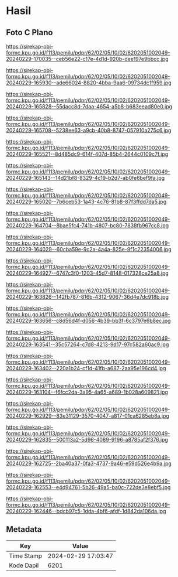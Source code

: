 # Hasil

## Foto C Plano

https://sirekap-obj-formc.kpu.go.id/f113/pemilu/pdpr/62/02/05/10/02/6202051002049-20240229-170035--ceb56e22-c17e-4d1d-920b-dee197e9bbcc.jpg

https://sirekap-obj-formc.kpu.go.id/f113/pemilu/pdpr/62/02/05/10/02/6202051002049-20240229-165930--ade66024-8820-4bba-9aa6-09734dc1f959.jpg

https://sirekap-obj-formc.kpu.go.id/f113/pemilu/pdpr/62/02/05/10/02/6202051002049-20240229-165828--55dacc8d-7daa-4654-a5b8-b683eead80e0.jpg

https://sirekap-obj-formc.kpu.go.id/f113/pemilu/pdpr/62/02/05/10/02/6202051002049-20240229-165708--5238ee63-a9cb-40b8-8747-057910a275c6.jpg

https://sirekap-obj-formc.kpu.go.id/f113/pemilu/pdpr/62/02/05/10/02/6202051002049-20240229-165521--8d485dc9-614f-407d-85b4-2644c0109c7f.jpg

https://sirekap-obj-formc.kpu.go.id/f113/pemilu/pdpr/62/02/05/10/02/6202051002049-20240229-165143--14d21bf8-8329-4c19-b2d7-ab0fe6bef9fa.jpg

https://sirekap-obj-formc.kpu.go.id/f113/pemilu/pdpr/62/02/05/10/02/6202051002049-20240229-165020--7b6ceb53-1a43-4c76-81b8-87f3ffdd7da5.jpg

https://sirekap-obj-formc.kpu.go.id/f113/pemilu/pdpr/62/02/05/10/02/6202051002049-20240229-164704--8bae5fc4-741b-4807-bc80-7838fb967cc8.jpg

https://sirekap-obj-formc.kpu.go.id/f113/pemilu/pdpr/62/02/05/10/02/6202051002049-20240229-164029--60cba59e-9c2a-4a4a-825e-9f1c22354006.jpg

https://sirekap-obj-formc.kpu.go.id/f113/pemilu/pdpr/62/02/05/10/02/6202051002049-20240229-164927--6747c3f0-1203-45d7-8148-017328ce25a8.jpg

https://sirekap-obj-formc.kpu.go.id/f113/pemilu/pdpr/62/02/05/10/02/6202051002049-20240229-163826--142fb787-816b-4312-9067-36d4e7dc918b.jpg

https://sirekap-obj-formc.kpu.go.id/f113/pemilu/pdpr/62/02/05/10/02/6202051002049-20240229-163656--c8d56d4f-d056-4b39-bb3f-6c3797e6b8ec.jpg

https://sirekap-obj-formc.kpu.go.id/f113/pemilu/pdpr/62/02/05/10/02/6202051002049-20240229-163541--35c57264-c7d8-4213-9d17-97c582a60ac9.jpg

https://sirekap-obj-formc.kpu.go.id/f113/pemilu/pdpr/62/02/05/10/02/6202051002049-20240229-163402--220a1b24-cf1d-41fb-a687-2aa95e196cd4.jpg

https://sirekap-obj-formc.kpu.go.id/f113/pemilu/pdpr/62/02/05/10/02/6202051002049-20240229-163104--f6fcc2da-3a95-4a65-a689-1b028a609821.jpg

https://sirekap-obj-formc.kpu.go.id/f113/pemilu/pdpr/62/02/05/10/02/6202051002049-20240229-162929--83e31129-3570-4047-a817-01ca6285eb8a.jpg

https://sirekap-obj-formc.kpu.go.id/f113/pemilu/pdpr/62/02/05/10/02/6202051002049-20240229-162835--500113a2-5d96-4089-9196-a8785af2f376.jpg

https://sirekap-obj-formc.kpu.go.id/f113/pemilu/pdpr/62/02/05/10/02/6202051002049-20240229-162725--2ba40a37-0fa3-4737-9a46-e59d526e4b9a.jpg

https://sirekap-obj-formc.kpu.go.id/f113/pemilu/pdpr/62/02/05/10/02/6202051002049-20240229-162553--e4d94761-5b26-49a5-ba0c-722de3e8ebf5.jpg

https://sirekap-obj-formc.kpu.go.id/f113/pemilu/pdpr/62/02/05/10/02/6202051002049-20240229-162446--bdcb97c5-1dda-4bf6-afdf-1d842da106da.jpg


## Metadata

| Key        | Value               |
| ---------- | ------------------- |
| Time Stamp | 2024-02-29 17:03:47 |
| Kode Dapil | 6201                |



